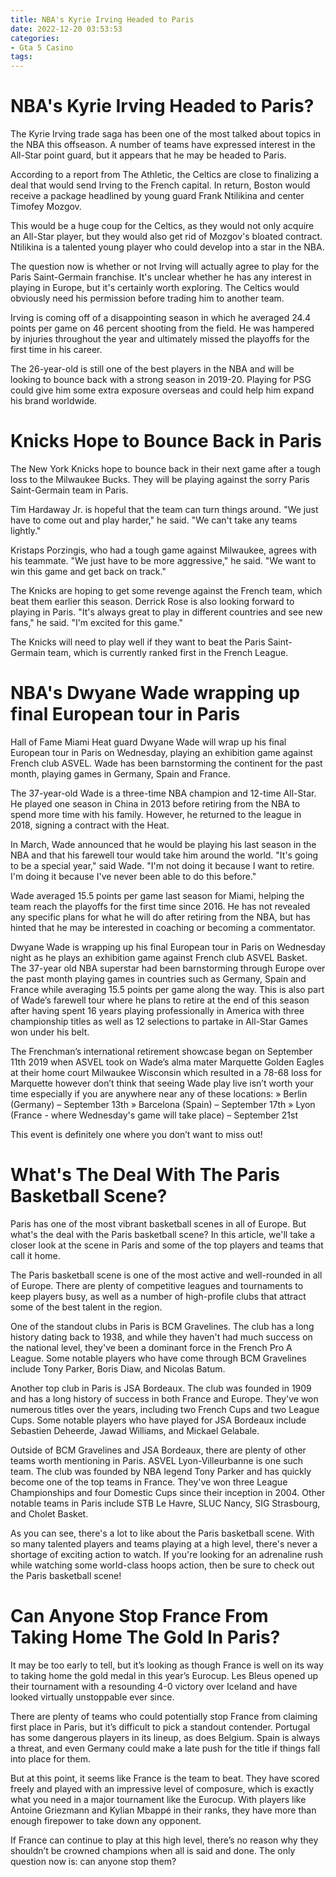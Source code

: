```yaml
---
title: NBA's Kyrie Irving Headed to Paris
date: 2022-12-20 03:53:53
categories:
- Gta 5 Casino
tags:
---
```



#  NBA's Kyrie Irving Headed to Paris?

The Kyrie Irving trade saga has been one of the most talked about topics in the NBA this offseason. A number of teams have expressed interest in the All-Star point guard, but it appears that he may be headed to Paris.

According to a report from The Athletic, the Celtics are close to finalizing a deal that would send Irving to the French capital. In return, Boston would receive a package headlined by young guard Frank Ntilikina and center Timofey Mozgov.

This would be a huge coup for the Celtics, as they would not only acquire an All-Star player, but they would also get rid of Mozgov's bloated contract. Ntilikina is a talented young player who could develop into a star in the NBA.

The question now is whether or not Irving will actually agree to play for the Paris Saint-Germain franchise. It's unclear whether he has any interest in playing in Europe, but it's certainly worth exploring. The Celtics would obviously need his permission before trading him to another team.

Irving is coming off of a disappointing season in which he averaged 24.4 points per game on 46 percent shooting from the field. He was hampered by injuries throughout the year and ultimately missed the playoffs for the first time in his career.

The 26-year-old is still one of the best players in the NBA and will be looking to bounce back with a strong season in 2019-20. Playing for PSG could give him some extra exposure overseas and could help him expand his brand worldwide.

#  Knicks Hope to Bounce Back in Paris

The New York Knicks hope to bounce back in their next game after a tough loss to the Milwaukee Bucks. They will be playing against the sorry Paris Saint-Germain team in Paris.

Tim Hardaway Jr. is hopeful that the team can turn things around. "We just have to come out and play harder," he said. "We can't take any teams lightly."

 Kristaps Porzingis, who had a tough game against Milwaukee, agrees with his teammate. "We just have to be more aggressive," he said. "We want to win this game and get back on track."

The Knicks are hoping to get some revenge against the French team, which beat them earlier this season. Derrick Rose is also looking forward to playing in Paris. "It's always great to play in different countries and see new fans," he said. "I'm excited for this game."

The Knicks will need to play well if they want to beat the Paris Saint-Germain team, which is currently ranked first in the French League.

#  NBA's Dwyane Wade wrapping up final European tour in Paris

Hall of Fame Miami Heat guard Dwyane Wade will wrap up his final European tour in Paris on Wednesday, playing an exhibition game against French club ASVEL. Wade has been barnstorming the continent for the past month, playing games in Germany, Spain and France.

The 37-year-old Wade is a three-time NBA champion and 12-time All-Star. He played one season in China in 2013 before retiring from the NBA to spend more time with his family. However, he returned to the league in 2018, signing a contract with the Heat.

In March, Wade announced that he would be playing his last season in the NBA and that his farewell tour would take him around the world. "It's going to be a special year," said Wade. "I'm not doing it because I want to retire. I'm doing it because I've never been able to do this before."

Wade averaged 15.5 points per game last season for Miami, helping the team reach the playoffs for the first time since 2016. He has not revealed any specific plans for what he will do after retiring from the NBA, but has hinted that he may be interested in coaching or becoming a commentator.


Dwyane Wade is wrapping up his final European tour in Paris on Wednesday night as he plays an exhibition game against French club ASVEL Basket. The 37-year old NBA superstar had been barnstorming through Europe over the past month playing games in countries such as Germany, Spain and France while averaging 15.5 points per game along the way. This is also part of Wade’s farewell tour where he plans to retire at the end of this season after having spent 16 years playing professionally in America with three championship titles as well as 12 selections to partake in All-Star Games won under his belt. 

The Frenchman’s international retirement showcase began on September 11th 2019 when ASVEL took on Wade’s alma mater Marquette Golden Eagles at their home court Milwaukee Wisconsin which resulted in a 78-68 loss for Marquette however don’t think that seeing Wade play live isn’t worth your time especially if you are anywhere near any of these locations: 
» Berlin (Germany) – September 13th 
» Barcelona (Spain) – September 17th 
» Lyon (France - where Wednesday's game will take place) – September 21st 

This event is definitely one where you don’t want to miss out!

#  What's The Deal With The Paris Basketball Scene?

Paris has one of the most vibrant basketball scenes in all of Europe. But what's the deal with the Paris basketball scene? In this article, we'll take a closer look at the scene in Paris and some of the top players and teams that call it home.

The Paris basketball scene is one of the most active and well-rounded in all of Europe. There are plenty of competitive leagues and tournaments to keep players busy, as well as a number of high-profile clubs that attract some of the best talent in the region.

One of the standout clubs in Paris is BCM Gravelines. The club has a long history dating back to 1938, and while they haven't had much success on the national level, they've been a dominant force in the French Pro A League. Some notable players who have come through BCM Gravelines include Tony Parker, Boris Diaw, and Nicolas Batum.

Another top club in Paris is JSA Bordeaux. The club was founded in 1909 and has a long history of success in both France and Europe. They've won numerous titles over the years, including two French Cups and two League Cups. Some notable players who have played for JSA Bordeaux include Sebastien Deheerde, Jawad Williams, and Mickael Gelabale.

Outside of BCM Gravelines and JSA Bordeaux, there are plenty of other teams worth mentioning in Paris. ASVEL Lyon-Villeurbanne is one such team. The club was founded by NBA legend Tony Parker and has quickly become one of the top teams in France. They've won three League Championships and four Domestic Cups since their inception in 2004. Other notable teams in Paris include STB Le Havre, SLUC Nancy, SIG Strasbourg, and Cholet Basket.

As you can see, there's a lot to like about the Paris basketball scene. With so many talented players and teams playing at a high level, there's never a shortage of exciting action to watch. If you're looking for an adrenaline rush while watching some world-class hoops action, then be sure to check out the Paris basketball scene!

#  Can Anyone Stop France From Taking Home The Gold In Paris?

It may be too early to tell, but it’s looking as though France is well on its way to taking home the gold medal in this year’s Eurocup. Les Bleus opened up their tournament with a resounding 4-0 victory over Iceland and have looked virtually unstoppable ever since.

There are plenty of teams who could potentially stop France from claiming first place in Paris, but it’s difficult to pick a standout contender. Portugal has some dangerous players in its lineup, as does Belgium. Spain is always a threat, and even Germany could make a late push for the title if things fall into place for them.

But at this point, it seems like France is the team to beat. They have scored freely and played with an impressive level of composure, which is exactly what you need in a major tournament like the Eurocup. With players like Antoine Griezmann and Kylian Mbappé in their ranks, they have more than enough firepower to take down any opponent.

If France can continue to play at this high level, there’s no reason why they shouldn’t be crowned champions when all is said and done. The only question now is: can anyone stop them?